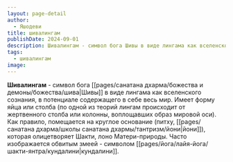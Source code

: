 ```yaml
---
layout: page-detail
author:
  - Яшодеви
title: шивалингам
publishDate: 2024-09-01
description: Шивалингам - символ бога Шивы в виде лингама как вселенского сознания, в потенциале содержащего в себе весь мир. Имеет форму яйца или столба (по одной из теорий лингам происходит от жертвенного столба или колонны, воплощавших образ мировой оси).
tags:
  - шивалингам
image:
---
```

**Шивалингам** - символ бога [[pages/санатана дхарма/божества и демоны/божества/шива|Шивы]] в виде лингама как вселенского сознания, в потенциале содержащего в себе весь мир. Имеет форму яйца или столба (по одной из теорий лингам происходит от жертвенного столба или колонны, воплощавших образ мировой оси). Как правило, помещается на круглое основание (питху, [[pages/санатана дхарма/школы санатана дхармы/тантризм/йони|йони]]), которая олицетворяет Шакти, лоно Матери-природы. Часто изображается обвитым змеей - символом [[pages/йога/лайя-йога/шакти-янтра/кундалини|кундалини]].


